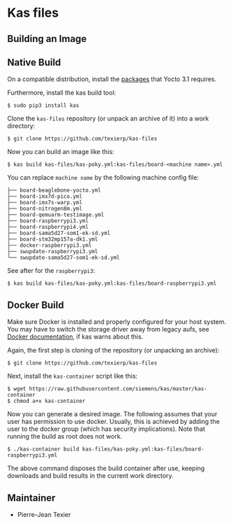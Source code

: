 # Kas files

## Building an Image

Native Build
------------

On a compatible distribution, install the
[packages](https://www.yoctoproject.org/docs/3.1/mega-manual/mega-manual.html#required-packages-for-the-build-host)
that Yocto 3.1 requires.

Furthermore, install the kas build tool:

```shell
$ sudo pip3 install kas
```

Clone the `kas-files` repository (or unpack an archive of it) into a work
directory:

```shell
$ git clone https://github.com/texierp/kas-files
```

Now you can build an image like this:

```shell
$ kas build kas-files/kas-poky.yml:kas-files/board-<machine name>.yml
```

You can replace `machine name` by the following machine config file:

```
├── board-beaglebone-yocto.yml
├── board-imx7d-pico.yml
├── board-imx7s-warp.yml
├── board-nitrogen8m.yml
├── board-qemuarm-testimage.yml
├── board-raspberrypi3.yml
├── board-raspberrypi4.yml
├── board-sama5d27-som1-ek-sd.yml
├── board-stm32mp157a-dk1.yml
├── docker-raspberrypi3.yml
├── swupdate-raspberrypi3.yml
└── swupdate-sama5d27-som1-ek-sd.yml
```

See after for the `raspberrypi3`:

```shell
$ kas build kas-files/kas-poky.yml:kas-files/board-raspberrypi3.yml
```


Docker Build
------------

Make sure Docker is installed and properly configured for your host system. You
may have to switch the storage driver away from legacy aufs, see
[Docker documentation](https://docs.docker.com/engine/userguide/storagedriver/selectadriver),
if kas warns about this.

Again, the first step is cloning of the repository (or unpacking an archive):

```shell
$ git clone https://github.com/texierp/kas-files
```

Next, install the `kas-container` script like this:

```shell
$ wget https://raw.githubusercontent.com/siemens/kas/master/kas-container
$ chmod a+x kas-container
```

Now you can generate a desired image. The following assumes that your user has
permission to use docker. Usually, this is achieved by adding the user to the
docker group (which has security implications). Note that running the build as
root does not work.

```shell
$ ./kas-container build kas-files/kas-poky.yml:kas-files/board-raspberrypi3.yml
```

The above command disposes the build container after use, keeping downloads and
build results in the current work directory.

Maintainer
----------

- Pierre-Jean Texier
